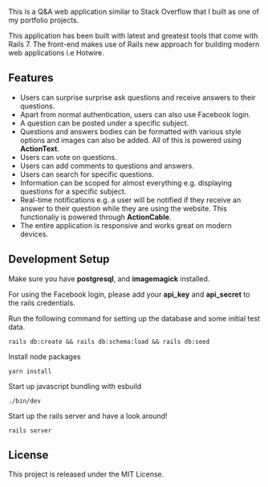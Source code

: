 This is a Q&A web application similar to Stack Overflow that I built as one of my portfolio projects.

This application has been built with latest and greatest tools that come with Rails 7. The front-end makes use of Rails new approach for building modern web applications i.e Hotwire.

## Features
- Users can surprise surprise ask questions and receive answers to their questions.
- Apart from normal authentication, users can also use Facebook login.
- A question can be posted under a specific subject.
- Questions and answers bodies can be formatted with various style options and images can also be added. All of this is powered using **ActionText**.
- Users can vote on questions.
- Users can add comments to questions and answers.
- Users can search for specific questions.
- Information can be scoped for almost everything e.g. displaying questions for a specific subject.
- Real-time notifications e.g. a user will be notified if they receive an answer to their question while they are using the website. This functionaliy is powered through **ActionCable**.
- The entire application is responsive and works great on modern devices.

## Development Setup
Make sure you have **postgresql**, and **imagemagick** installed.

For using the Facebook login, please add your **api_key** and **api_secret** to the rails credentials.

Run the following command for setting up the database and some initial test data.

```
rails db:create && rails db:schema:load && rails db:seed
```

Install node packages

```
yarn install
```

Start up javascript bundling with esbuild

```
./bin/dev
```

Start up the rails server and have a look around!

```
rails server
```

## License
This project is released under the MIT License.
